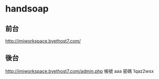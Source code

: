# handsoap 
## 前台
http://jmiworkspace.byethost7.com/
## 後台
http://jmiworkspace.byethost7.com/admin.php
帳號 aaa
密碼 1qaz2wsx

